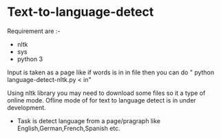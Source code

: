 # Text-to-language-detect
Requirement are :-
  * nltk
  * sys
  *  python 3

Input is taken as a page like if words is in in file then you can do " python language-detect-nltk.py < in"

Using nltk library you may need to download some files so it a type of online mode. Ofline mode of for text to language detect is in under development.

* Task is detect language from a page/pragraph like English,German,French,Spanish etc.
